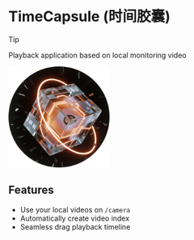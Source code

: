 # TimeCapsule (时间胶囊)
> [!TIP]
> Playback application based on local monitoring video

<img src="./web/public/logo.png" width="200" height="200" />

## Features
- Use your local videos on `/camera`
- Automatically create video index
- Seamless drag playback timeline
